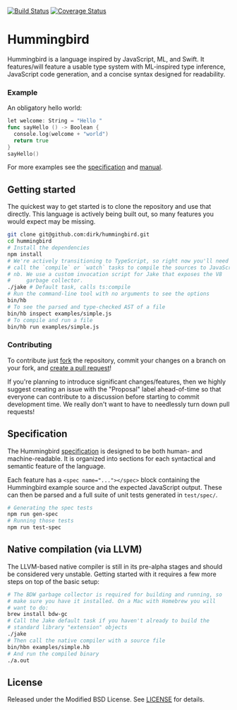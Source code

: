 [![Build Status][travis-image]][travis-url]
[![Coverage Status][coveralls-image]][coveralls-url]

# Hummingbird

Hummingbird is a language inspired by JavaScript, ML, and Swift. It features/will feature a usable type system with ML-inspired type inference, JavaScript code generation, and a concise syntax designed for readability.

### Example

An obligatory hello world:

```go
let welcome: String = "Hello "
func sayHello () -> Boolean {
  console.log(welcome + "world")
  return true
}
sayHello()
```

For more examples see the [specification](doc/specification.md) and [manual](doc/manual.md).

## Getting started

The quickest way to get started is to clone the repository and use that directly. This language is actively being built out, so many features you would expect may be missing.

```bash
git clone git@github.com:dirk/hummingbird.git
cd hummingbird
# Install the dependencies
npm install
# We're actively transitioning to TypeScript, so right now you'll need to
# call the `compile` or `watch` tasks to compile the sources to JavaScript.
# nb. We use a custom invocation script for Jake that exposes the V8
#     garbage collector.
./jake # Default task, calls ts:compile
# Run the command-line tool with no arguments to see the options
bin/hb
# To see the parsed and type-checked AST of a file
bin/hb inspect examples/simple.js
# To compile and run a file
bin/hb run examples/simple.js
```

### Contributing

To contribute just [fork][fork] the repository, commit your changes on a branch on your fork, and [create a pull request][pull]!

If you're planning to introduce significant changes/features, then we highly suggest creating an issue with the "Proposal" label ahead-of-time so that everyone can contribute to a discussion before starting to commit development time. We really don't want to have to needlessly turn down pull requests!

[fork]: https://github.com/dirk/hummingbird/fork
[pull]: https://github.com/dirk/hummingbird/compare

## Specification

The Hummingbird [specification](doc/specification.md) is designed to be both human- and machine-readable. It is organized into sections for each syntactical and semantic feature of the language.

Each feature has a `<spec name="..."></spec>` block containing the Hummingbird example source and the expected JavaScript output. These can then be parsed and a full suite of unit tests generated in `test/spec/`.

```bash
# Generating the spec tests
npm run gen-spec
# Running those tests
npm run test-spec
```

## Native compilation (via LLVM)

The LLVM-based native compiler is still in its pre-alpha stages and should be considered very unstable. Getting started with it requires a few more steps on top of the basic setup:

```bash
# The BDW garbage collector is required for building and running, so
# make sure you have it installed. On a Mac with Homebrew you will
# want to do:
brew install bdw-gc
# Call the Jake default task if you haven't already to build the
# standard library "extension" objects
./jake
# Then call the native compiler with a source file
bin/hbn examples/simple.hb
# And run the compiled binary
./a.out
```

## License

Released under the Modified BSD License. See [LICENSE](LICENSE) for details.

[travis-image]: https://img.shields.io/travis/dirk/hummingbird/master.svg?style=flat-square
[travis-url]: https://travis-ci.org/dirk/hummingbird
[coveralls-image]: https://img.shields.io/coveralls/dirk/hummingbird/master.svg?style=flat-square
[coveralls-url]: https://coveralls.io/r/dirk/hummingbird

